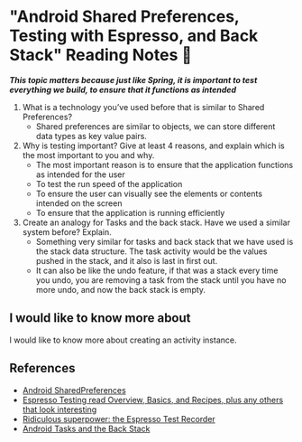 # "Android Shared Preferences, Testing with Espresso, and Back Stack" Reading Notes 📖

***This topic matters because just like Spring, it is important to test everything we build, to ensure that it functions as intended***

1. What is a technology you’ve used before that is similar to Shared Preferences?
   - Shared preferences are similar to objects, we can store different data types as key value pairs.
2. Why is testing important? Give at least 4 reasons, and explain which is the most important to you and why.
   - The most important reason is to ensure that the application functions as intended for the user
   - To test the run speed of the application
   - To ensure the user can visually see the elements or contents intended on the screen
   - To ensure that  the application is running efficiently
3. Create an analogy for Tasks and the back stack. Have we used a similar system before? Explain.
    - Something very similar for tasks and back stack that we have used is the stack data structure. The task activity would be the values pushed in the stack, and it also is last in first out. 
    - It can also be like the undo feature, if that was a stack every time you undo, you are removing a task from the stack until you have no more undo, and now the back stack is empty. 

## I would like to know more about

I would like to know more about creating an activity instance. 

## References

- [Android SharedPreferences](https://developer.android.com/training/data-storage/shared-preferences)
- [Espresso Testing read Overview, Basics, and Recipes, plus any others that look interesting](https://developer.android.com/training/testing/espresso)
- [Ridiculous superpower: the Espresso Test Recorder](https://developer.android.com/studio/test/espresso-test-recorder)
- [Android Tasks and the Back Stack](https://developer.android.com/guide/components/activities/tasks-and-back-stack)